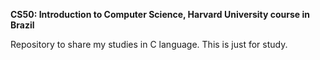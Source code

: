 **CS50: Introduction to Computer Science, Harvard University course in Brazil**

Repository to share my studies in C language. This is just for study.
